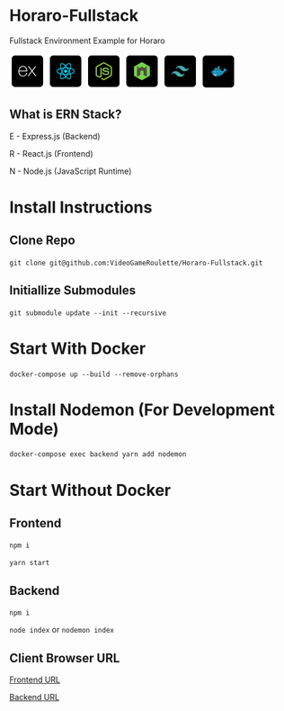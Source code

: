 # Horaro-Fullstack
Fullstack Environment Example for Horaro

![express](https://raw.githubusercontent.com/VideoGameRoulette/PERN/main/readme/Express.png)
![react](https://raw.githubusercontent.com/VideoGameRoulette/PERN/main/readme/React.png)
![node](https://raw.githubusercontent.com/VideoGameRoulette/PERN/main/readme/Node.png)
![nodemon](https://raw.githubusercontent.com/VideoGameRoulette/PERN/main/readme/Nodemon.png)
![tailwindcss](https://raw.githubusercontent.com/VideoGameRoulette/PERN/main/readme/Tailwind.png)
![docker](https://raw.githubusercontent.com/VideoGameRoulette/PERN/main/readme/Docker.png)

## What is ERN Stack?

E - Express.js (Backend)

R - React.js (Frontend)

N - Node.js (JavaScript Runtime)

# Install Instructions

## Clone Repo
`git clone git@github.com:VideoGameRoulette/Horaro-Fullstack.git`

## Initiallize Submodules
`git submodule update --init --recursive`

# Start With Docker
`docker-compose up --build --remove-orphans`

# Install Nodemon (For Development Mode)
`docker-compose exec backend yarn add nodemon`

# Start Without Docker

## Frontend
`npm i`

`yarn start`

## Backend
`npm i`

`node index` or `nodemon index`

## Client Browser URL
[Frontend URL](http://localhost:3000)

[Backend URL](http://localhost:3000/api/)


